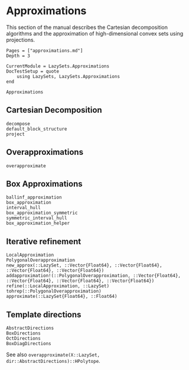 # Approximations

This section of the manual describes the Cartesian decomposition algorithms and
the approximation of high-dimensional convex sets using projections.

```@contents
Pages = ["approximations.md"]
Depth = 3
```

```@meta
CurrentModule = LazySets.Approximations
DocTestSetup = quote
    using LazySets, LazySets.Approximations
end
```

```@docs
Approximations
```

## Cartesian Decomposition

```@docs
decompose
default_block_structure
project
```

## Overapproximations

```@docs
overapproximate
```

## Box Approximations

```@docs
ballinf_approximation
box_approximation
interval_hull
box_approximation_symmetric
symmetric_interval_hull
box_approximation_helper
```

## Iterative refinement

```@docs
LocalApproximation
PolygonalOverapproximation
new_approx(::LazySet, ::Vector{Float64}, ::Vector{Float64}, ::Vector{Float64}, ::Vector{Float64})
addapproximation!(::PolygonalOverapproximation, ::Vector{Float64}, ::Vector{Float64}, ::Vector{Float64}, ::Vector{Float64})
refine(::LocalApproximation, ::LazySet)
tohrep(::PolygonalOverapproximation)
approximate(::LazySet{Float64}, ::Float64)
```

## Template directions

```@docs
AbstractDirections
BoxDirections
OctDirections
BoxDiagDirections
```

See also `overapproximate(X::LazySet, dir::AbstractDirections)::HPolytope`.
